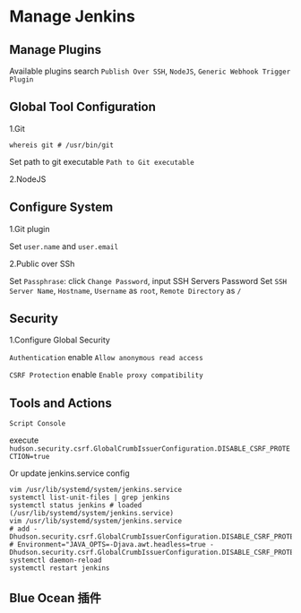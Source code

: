 # Manage Jenkins

## Manage Plugins

Available plugins search `Publish Over SSH`, `NodeJS`, `Generic Webhook Trigger Plugin`

## Global Tool Configuration

1.Git

```shell
whereis git # /usr/bin/git
```

Set path to git executable `Path to Git executable`

2.NodeJS

## Configure System

1.Git plugin

Set `user.name` and `user.email`

2.Public over SSh

Set `Passphrase`: click `Change Password`, input SSH Servers Password
Set `SSH Server Name`, `Hostname`, `Username` as `root`, `Remote Directory` as `/`

## Security

1.Configure Global Security

`Authentication` enable `Allow anonymous read access`

`CSRF Protection` enable `Enable proxy compatibility`

## Tools and Actions

`Script Console`

execute `hudson.security.csrf.GlobalCrumbIssuerConfiguration.DISABLE_CSRF_PROTECTION=true`

Or update jenkins.service config

```shell
vim /usr/lib/systemd/system/jenkins.service
systemctl list-unit-files | grep jenkins
systemctl status jenkins # loaded (/usr/lib/systemd/system/jenkins.service)
vim /usr/lib/systemd/system/jenkins.service
# add -Dhudson.security.csrf.GlobalCrumbIssuerConfiguration.DISABLE_CSRF_PROTECTION=true
# Environment="JAVA_OPTS=-Djava.awt.headless=true -Dhudson.security.csrf.GlobalCrumbIssuerConfiguration.DISABLE_CSRF_PROTECTION=true"
systemctl daemon-reload
systemctl restart jenkins
```

## Blue Ocean 插件

